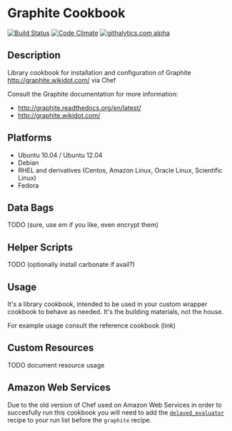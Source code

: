# Graphite Cookbook

[![Build Status](https://travis-ci.org/hw-cookbooks/graphite.png?branch=teh-futur)](https://travis-ci.org/hw-cookbooks/graphite)
[![Code Climate](https://codeclimate.com/github/hw-cookbooks/graphite.png)](https://codeclimate.com/github/hw-cookbooks/graphite)
[![githalytics.com alpha](https://cruel-carlota.pagodabox.com/6114f7435c3584dc13b072c8bdb80fa5 "githalytics.com")](http://githalytics.com/hw-cookbooks/graphite)

## Description

Library cookbook for installation and configuration of Graphite
http://graphite.wikidot.com/ via Chef

Consult the Graphite documentation for more information:

- http://graphite.readthedocs.org/en/latest/
- http://graphite.wikidot.com/

## Platforms

* Ubuntu 10.04 / Ubuntu 12.04
* Debian
* RHEL and derivatives (Centos, Amazon Linux, Oracle Linux, Scientific Linux)
* Fedora

## Data Bags

TODO (sure, use em if you like, even encrypt them)

## Helper Scripts

TODO (optionally install carbonate if avail?)

## Usage

It's a library cookbook, intended to be used in your custom wrapper
cookbook to behave as needed. It's the building materials, not the
house.

For example usage consult the reference cookbook (link)

## Custom Resources

TODO document resource usage

## Amazon Web Services

Due to the old version of Chef used on Amazon Web Services in order to
succesfully run this cookbook you will need to add the
[`delayed_evaluator`](http://community.opscode.com/cookbooks/delayed_evaluator)
recipe to your run list before the `graphite` recipe.
